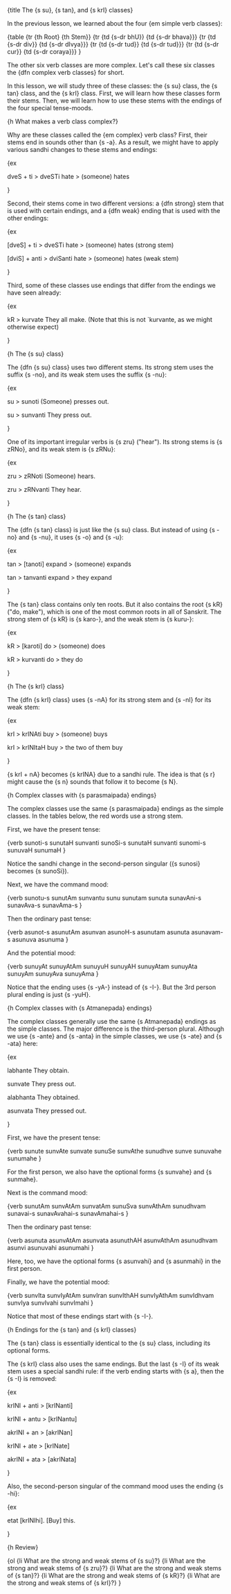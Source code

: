 {title The {s su}, {s tan}, and {s krI} classes}


In the previous lesson, we learned about the four {em simple verb classes}:

{table
    {tr {th Root} {th Stem}}
    {tr {td {s-dr bhU}} {td {s-dr bhava}}}
    {tr {td {s-dr div}} {td {s-dr dIvya}}}
    {tr {td {s-dr tud}} {td {s-dr tud}}}
    {tr {td {s-dr cur}} {td {s-dr coraya}}}
}

The other six verb classes are more complex. Let's call these six classes the
{dfn complex verb classes} for short.

In this lesson, we will study three of these classes: the {s su} class, the {s
tan} class, and the {s krI} class. First, we will learn how these classes form
their stems. Then, we will learn how to use these stems with the endings of the
four special tense-moods.

{h What makes a verb class complex?}

Why are these classes called the {em complex} verb class? First, their stems
end in sounds other than {s -a}. As a result, we might have to apply various
sandhi changes to these stems and endings:

{ex

dveS + ti > dveSTi
hate > (someone) hates

}

Second, their stems come in two different versions: a {dfn strong} stem that is
used with certain endings, and a {dfn weak} ending that is used with the other
endings:

{ex

[dveS] + ti > dveSTi
hate > (someone) hates
(strong stem)

[dviS] + anti > dviSanti
hate > (someone) hates
(weak stem)

}

Third, some of these classes use endings that differ from the endings we have
seen already:

{ex

kR > kurvate
They all make.
(Note that this is not `kurvante, as we might otherwise expect)

}


{h The {s su} class}

The {dfn {s su} class} uses two different stems. Its strong stem uses the
suffix {s -no}, and its weak stem uses the suffix {s -nu}:

{ex

su > sunoti
(Someone) presses out.

su > sunvanti
They press out.

}

One of its important irregular verbs is {s zru} ("hear"). Its strong stems is
{s zRNo}, and its weak stem is {s zRNu}:

{ex

zru > zRNoti
(Someone) hears.

zru > zRNvanti
They hear.

}


{h The {s tan} class}

The {dfn {s tan} class} is just like the {s su} class. But instead of using {s
-no} and {s -nu}, it uses {s -o} and {s -u}:

{ex

tan > [tanoti]
expand > (someone) expands

tan > tanvanti
expand > they expand

}

The {s tan} class contains only ten roots. But it also contains the root {s
kR} ("do, make"), which is one of the most common roots in all of Sanskrit. The
strong stem of {s kR} is {s karo-}, and the weak stem is {s kuru-}:

{ex

kR > [karoti]
do > (someone) does

kR > kurvanti
do > they do

}


{h The {s krI} class}

The {dfn {s krI} class} uses {s -nA} for its strong stem and {s -nI} for its
weak stem:

{ex

krI > krINAti
buy > (someone) buys

krI > krINItaH
buy > the two of them buy

}

{s krI + nA} becomes {s krINA} due to a sandhi rule. The idea is that {s r}
might cause the {s n} sounds that follow it to become {s N}. 


{h Complex classes with {s parasmaipada} endings}

The complex classes use the same {s parasmaipada} endings as the simple
classes. In the tables below, the red words use a strong stem.

First, we have the present tense:

{verb
    sunoti-s sunutaH sunvanti
    sunoSi-s sunutaH sunvanti
    sunomi-s sunuvaH sunumaH
}

Notice the sandhi change in the second-person singular ({s sunosi} becomes {s
sunoSi}).

Next, we have the command mood:

{verb
    sunotu-s sunutAm sunvantu
    sunu sunutam sunuta
    sunavAni-s sunavAva-s sunavAma-s
}

Then the ordinary past tense:

{verb
    asunot-s asunutAm asunvan
    asunoH-s asunutam asunuta
    asunavam-s asunuva asunuma
}

And the potential mood:

{verb
    sunuyAt sunuyAtAm sunuyuH
    sunuyAH sunuyAtam sunuyAta
    sunuyAm sunuyAva sunuyAma
}

Notice that the ending uses {s -yA-} instead of {s -I-}. But the 3rd person
plural ending is just {s -yuH}.


{h Complex classes with {s Atmanepada} endings}

The complex classes generally use the same {s Atmanepada} endings as the simple
classes. The major difference is the third-person plural. Although we use {s
-ante} and {s -anta} in the simple classes, we use {s -ate} and {s -ata} here:

{ex

labhante
They obtain.

sunvate
They press out.

alabhanta
They obtained.

asunvata
They pressed out.

}

First, we have the present tense:

{verb
    sunute sunvAte sunvate
    sunuSe sunvAthe sunudhve
    sunve sunuvahe sunumahe
}

For the first person, we also have the optional forms {s sunvahe} and {s
sunmahe}.

Next is the command mood:

{verb
    sunutAm sunvAtAm sunvatAm
    sunuSva sunvAthAm sunudhvam
    sunavai-s sunavAvahai-s sunavAmahai-s
}

Then the ordinary past tense:

{verb
    asunuta asunvAtAm asunvata
    asunuthAH asunvAthAm asunudhvam
    asunvi asunuvahi asunumahi
}

Here, too, we have the optional forms {s asunvahi} and {s asunmahi} in the
first person.

Finally, we have the potential mood:

{verb
    sunvIta sunvIyAtAm sunvIran
    sunvIthAH sunvIyAthAm sunvIdhvam
    sunvIya sunvIvahi sunvImahi
}

Notice that most of these endings start with {s -I-}.

{h Endings for the {s tan} and {s krI} classes}

The {s tan} class is essentially identical to the {s su} class, including its
optional forms.

The {s krI} class also uses the same endings. But the last {s -I} of its weak
stem uses a special sandhi rule: if the verb ending starts with {s a}, then
the {s -I} is removed:

{ex

krINI + anti > [krINanti]

krINI + antu > [krINantu]

akrINI + an > [akrINan]

krINI + ate > [krINate]

akrINI + ata > [akrINata]

}

Also, the second-person singular of the command mood uses the ending {s -hi}:

{ex

etat [krINIhi].
[Buy] this.

}


{h Review}

{ol
    {li What are the strong and weak stems of {s su}?}
    {li What are the strong and weak stems of {s zru}?}
    {li What are the strong and weak stems of {s tan}?}
    {li What are the strong and weak stems of {s kR}?}
    {li What are the strong and weak stems of {s krI}?}
}
